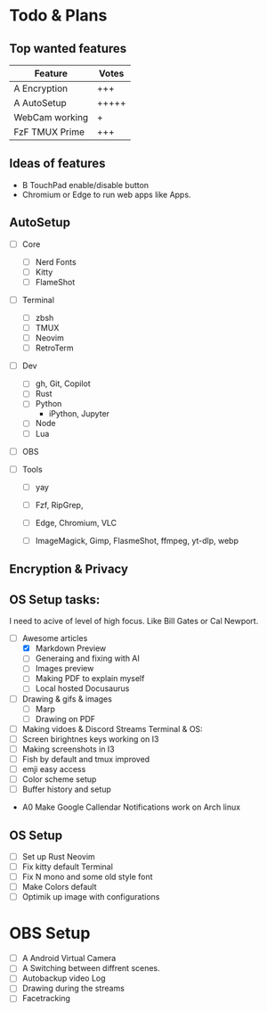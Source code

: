 # Todo & Plans

## Top wanted features

| Feature           | Votes             |
| ----------------- | ----------------- |
| A Encryption      | +++ |
| A AutoSetup       | +++++ |
| WebCam working    | + |
| FzF TMUX Prime    | +++ |

## Ideas of features

- B TouchPad enable/disable button
- Chromium or Edge to run web apps like Apps.

## AutoSetup

- [ ] Core
    - [ ] Nerd Fonts
    - [ ] Kitty
    - [ ] FlameShot

- [ ] Terminal
    - [ ] zbsh
    - [ ] TMUX
    - [ ] Neovim 
    - [ ] RetroTerm

- [ ] Dev 
    - [ ] gh, Git, Copilot
    - [ ] Rust
    - [ ] Python
        - iPython, Jupyter
    - [ ] Node
    - [ ] Lua

- [ ] OBS

- [ ] Tools
    - [ ] yay
    - [ ] Fzf, RipGrep, 
    - [ ] Edge, Chromium, VLC
    - [ ] ImageMagick, Gimp, FlasmeShot, ffmpeg, yt-dlp, webp
    


## Encryption & Privacy

## OS Setup tasks:

I need to acive of level of high focus. 
Like Bill Gates or Cal Newport.

- [ ] Awesome articles
    - [x] Markdown Preview
    - [ ] Generaing and fixing with AI 
    - [ ] Images preview 
    - [ ] Making PDF to explain myself
    - [ ] Local hosted Docusaurus
- [ ] Drawing & gifs & images
    - [ ] Marp
    - [ ] Drawing on PDF
- [ ] Making vidoes & Discord Streams
Terminal  & OS: 
- [ ] Screen birightnes keys working on I3
- [ ] Making screenshots in I3
- [ ] Fish by default and tmux improved 
- [ ] emji easy access
- [ ] Color scheme setup
- [ ] Buffer history and setup

- A0 Make Google Callendar Notifications work on Arch linux

## OS Setup

- [ ] Set up Rust Neovim
- [ ] Fix kitty default Terminal
- [ ] Fix  N mono and some old style font
- [ ] Make Colors default
- [ ] Optimik up image with configurations

# OBS Setup

- [ ] A Android Virtual Camera
- [ ] A Switching between diffrent scenes.
- [ ] Autobackup video Log
- [ ] Drawing during the streams
- [ ] Facetracking 
